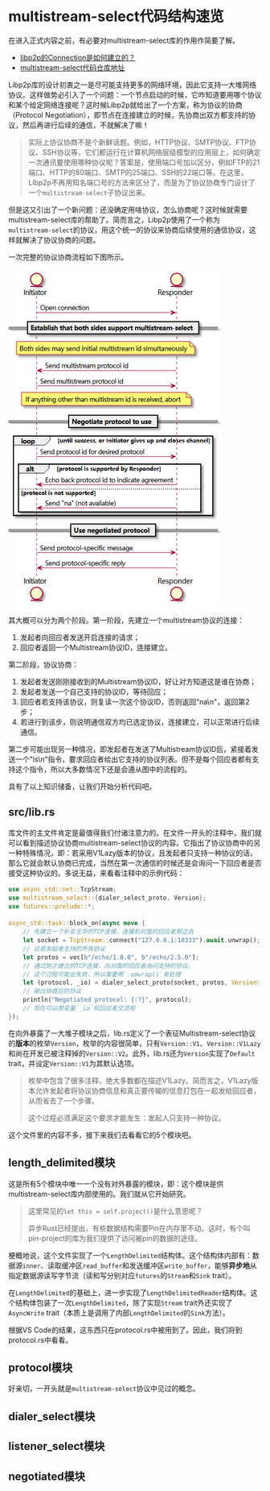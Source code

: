# multistream-select代码结构速览

在进入正式内容之前，有必要对multistream-select库的作用作简要了解。

- [libp2p的Connection是如何建立的？](https://github.com/libp2p/specs/blob/master/connections/README.md#multistream-select)
- [multistream-select代码仓库地址](https://github.com/multiformats/multistream-select?tab=readme-ov-file#motivation)

Libp2p库的设计初衷之一是尽可能支持更多的网络环境，因此它支持一大堆网络协议。这样做势必引入了一个问题：一个节点启动的时候，它咋知道要用哪个协议和某个给定网络连接呢？这时候Libp2p就给出了一个方案，称为协议的协商（Protocol Negotiation），即节点在连接建立的时候，先协商出双方都支持的协议，然后再进行后续的通信，不就解决了嘛！

> 实际上协议协商不是个新鲜话题。例如，HTTP协议、SMTP协议、FTP协议、SSH协议等，它们都运行在计算机网络层级模型的应用层上，如何确定一次通讯要使用哪种协议呢？答案是，使用端口号加以区分，例如FTP的21端口、HTTP的80端口、SMTP的25端口、SSH的22端口等。在这里，Libp2p不再用知名端口号的方法来区分了，而是为了协议协商专门设计了一个`multistream-select`子协议出来。

但是这又引出了一个新问题：还没确定用啥协议，怎么协商呢？这时候就需要multistream-select库的帮助了。简而言之，Libp2p使用了一个称为`multistream-select`的协议，用这个统一的协议来协商后续使用的通信协议，这样就解决了协议协商的问题。

一次完整的协议协商流程如下图所示。

![协议协商流程](protocol_negotiation.png)

其大概可以分为两个阶段。第一阶段，先建立一个multistream协议的连接：

1. 发起者向回应者发送开启连接的请求；
2. 回应者返回一个Multistream协议ID，连接建立。

第二阶段，协议协商：

1. 发起者发送刚刚接收到的Multistream协议ID，好让对方知道这是谁在协商；
2. 发起者发送一个自己支持的协议ID，等待回应；
3. 回应者若支持该协议，则复读一次这个协议ID，否则返回"na\n"，返回第2步；
4. 若进行到该步，则说明通信双方均已选定协议，连接建立，可以正常进行后续通信。

第二步可能出现另一种情况，即发起者在发送了Multistream协议ID后，紧接着发送一个"ls\n"指令，要求回应者给出它支持的协议列表。但不是每个回应者都有支持这个指令，所以大多数情况下还是会遵从图中的流程的。

具有了以上知识储备，让我们开始分析代码吧。

## src/lib.rs

库文件的主文件肯定是最值得我们付诸注意力的。在文件一开头的注释中，我们就可以看到描述协议协商multistream-select协议的内容。它指出了协议协商中的另一种特殊情况，即：若采用V1Lazy版本的协议，且发起者只支持一种协议的话，那么它就会默认协商已完成，当然在第一次通信的时候还是会询问一下回应者是否接受这种协议的。多说无益，来看看注释中的示例代码：

```rust
use async_std::net::TcpStream;
use multistream_select::{dialer_select_proto, Version};
use futures::prelude::*;

async_std::task::block_on(async move {
    // 先建立一个朴实无华的TCP连接，连接到对面的回应者那边去
    let socket = TcpStream::connect("127.0.0.1:10333").await.unwrap();
    // 这是发起者支持的所有协议
    let protos = vec[b"/echo/1.0.0", b"/echo/2.5.0"];
    // 通过刚才建立的TCP连接，向对面的回应者询问支持的协议。
    // 这个过程可能会失败，所以需要用`.umwrap()`来处理
    let (protocol, _io) = dialer_select_proto(socket, protos, Version::V1).await.unwrap();
    // 输出协商后的协议
    println("Negotiated protocol: {:?}", protocol);
    // 现在可以用变量`_io`和回应者交流啦
});
```

在向外暴露了一大堆子模块之后，lib.rs定义了一个表征Multistream-select协议的**版本**的枚举`Version`，枚举的内容很简单，只有`Version::V1`、`Version::V1Lazy`和尚在开发已被注释掉的`Version::V2`。此外，lib.rs还为`Version`实现了`Default` trait，并设定`Version::V1`为其默认选项。

> 枚举中包含了很多注释，绝大多数都在描述V1Lazy。简而言之，V1Lazy版本允许发起者将协议协商信息和真正要传输的信息打包在一起发给回应者，从而省去了一个步骤。
>
> 这个过程必须满足这个要求才能发生：发起人只支持一种协议。

这个文件里的内容不多，接下来我们去看看它的5个模块吧。

## length_delimited模块

这是所有5个模块中唯一一个没有对外暴露的模块，即：这个模块是供multistream-select库内部使用的。我们就从它开始研究。

> 这里常见的`let this = self.project()`是什么意思呢？
>
> 异步Rust已经提出，有些数据结构需要Pin在内存里不动。这时，有个叫pin-project的库为我们提供了访问被pin的数据的途径。

梗概地说，这个文件实现了一个`LengthDelimited`结构体。这个结构体内部有：数据源`inner`、读取缓冲区`read_buffer`和发送缓冲区`write_buffer`，能够**异步地**从指定数据源读写字节流（读和写分别对应`futures`的`Stream`和`Sink` trait）。

在`LengthDelimited`的基础上，进一步实现了`LengthDelimitedReader`结构体。这个结构体包装了一次`LengthDelimited`，除了实现`Stream` trait外还实现了`AsyncWrite` trait（本质上是调用了内部`LengthDelimited`的`Sink`方法）。

根据VS Code的结果，这东西只在protocol.rs中被用到了。因此，我们将到protocol.rs中看看。

## protocol模块

好亲切，一开头就是`multistream-select`协议中见过的概念。

## dialer_select模块

## listener_select模块



## negotiated模块